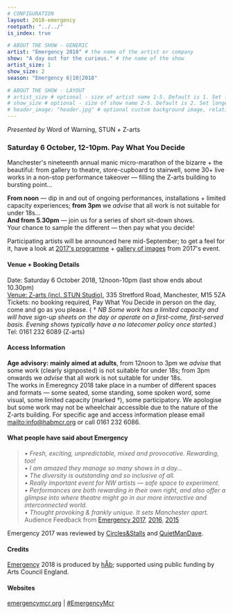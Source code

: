 ```yaml
---
# CONFIGURATION
layout: 2018-emergency
rootpath: "../../"
is_index: true

# ABOUT THE SHOW - GENERIC
artist: "Emergency 2018" # the name of the artist or company
show: "A day out for the curious." # the name of the show
artist_size: 1
show_size: 2
season: "Emergency 6|10|2018"

# ABOUT THE SHOW - LAYOUT
# artist_size # optional - size of artist name 1-5. Default is 1. Set longer names to lower values
# show_size # optional - size of show name 2-5. Default is 2. Set longer names to lower values
# header_image: "header.jpg" # optional custom background image, relative to current page
---
```

*Presented by* Word of Warning, STUN *+* Z-arts           
         
### Saturday 6 October, 12-10pm. Pay What You Decide             
Manchester's nineteenth annual manic micro-marathon of the bizarre + the beautiful: from gallery to theatre, store-cupboard to stairwell, some 30+ live works in a non-stop performance takeover — filling the Z-arts building to bursting point…         
            
**From noon** — dip in and out of ongoing performances, installations + limited capacity experiences; **from 3pm** we *advise* that all work is not suitable for under 18s…<br>**And from 5.30pm** — join us for a series of short sit-down shows.<br>Your chance to sample the different — then pay what you decide!         
        
Participating artists will be announced here mid-September; to get a feel for it, have a look at [2017's programme](/archive/2017-emergency) + [gallery of images](/galleries/2017-emergency) from 2017's event.         
         
#### Venue + Booking Details         
Date: Saturday 6 October 2018, 12noon-10pm (last show ends about 10.30pm)           
[Venue: Z-arts (incl. STUN Studio)](http://www.z-arts.org/about-us/getting-here), 335 Stretford Road, Manchester, M15 5ZA        
Tickets: no booking required, Pay What You Decide in person on the day, come and go as you please. ( † *NB Some work has a limited capacity and will have sign-up sheets on the day or operate on a first-come, first-served basis. Evening shows typically have a no latecomer policy once started.*)        
Tel: 0161 232 6089 (Z-arts)          
         
#### Access Information       
**Age advisory: mainly aimed at adults**, from 12noon to 3pm we *advise* that some work (clearly signposted) is not suitable for under 18s; from 3pm onwards we *advise* that all work is not suitable for under 18s.<br>The works in Emeregncy 2018 take place in a number of different spaces and formats — some seated, some standing, some spoken word, some visual, some limited capacity (marked †), some participatory. We apologise but some work may not be wheelchair accessible due to the nature of the Z-arts building. For specific age and access information please email <mailto:info@habmcr.org> or call 0161 232 6086.        
            
#### What people have said about Emergency         
>• *Fresh, exciting, unpredictable, mixed and provocative. Rewarding, too!*<br>• *I am amazed they manage so many shows in a day…*<br>• *The diversity is outstanding and so inclusive of all.*<br>• *Really important event for NW artists — safe space to experiment.*<br>• *Performances are both rewarding in their own right, and also offer a glimpse into where theatre might go in our more interactive and interconnected world.*<br>• *Thought provoking & frankly unique. It sets Manchester apart.*<br>Audience Feedback from [Emergency 2017](/archive/2017-emergency), [2016](/archive/2016-emergency), [2015](/archive/2015-emergency)          
         
Emergency 2017 was reviewed by <a href="http://circlesandstalls.wordpress.com/2017/10/01/emergency-2017" target="_blank">Circles&Stalls</a> and <a href="http://quietmandave.co.uk/2017/10/emergency-2017" target="_blank">QuietManDave</a>.        
          
#### Credits         
[Emergency](/hab/emergency) 2018 is produced by [hÅb](/hab); supported using public funding by Arts Council England.        
        
#### Websites
<a href="http://emergencymcr.org" target="_blank">emergencymcr.org</a> | <a href="http://twitter.com/hashtag/EmergencyMcr" target="_blank">#EmergencyMcr</a>

